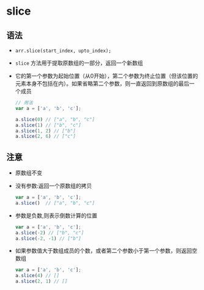 # slice

## 语法

+ `arr.slice(start_index, upto_index);`

+ `slice` 方法用于提取原数组的一部分，返回一个新数组

+ 它的第一个参数为起始位置（从0开始），第二个参数为终止位置（但该位置的元素本身不包括在内）。如果省略第二个参数，则一直返回到原数组的最后一个成员

  ```js
  // 用法
  var a = ['a', 'b', 'c'];

  a.slice(0) // ["a", "b", "c"]
  a.slice(1) // ["b", "c"]
  a.slice(1, 2) // ["b"]
  a.slice(2, 6) // ["c"]
  ```

## 注意

+ 原数组不变

+ 没有参数:返回一个原数组的拷贝

  ```js
  var a = ['a', 'b', 'c'];
  a.slice()  // ["a", "b", "c"]
  ```

+ 参数是负数,则表示倒数计算的位置

  ```js
  var a = ['a', 'b', 'c'];
  a.slice(-2) // ["b", "c"]
  a.slice(-2, -1) // ["b"]
  ```

+ 如果参数值大于数组成员的个数，或者第二个参数小于第一个参数，则返回空数组

  ```js
  var a = ['a', 'b', 'c'];
  a.slice(4) // []
  a.slice(2, 1) // []
  ```
